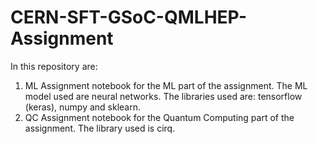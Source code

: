 # CERN-SFT-GSoC-QMLHEP-Assignment
In this repository are:
1. ML Assignment notebook for the ML part of the assignment. The ML model used are neural networks. The libraries used are: tensorflow (keras), numpy and sklearn.
2. QC Assignment notebook for the Quantum Computing part of the assignment. The library used is cirq.
